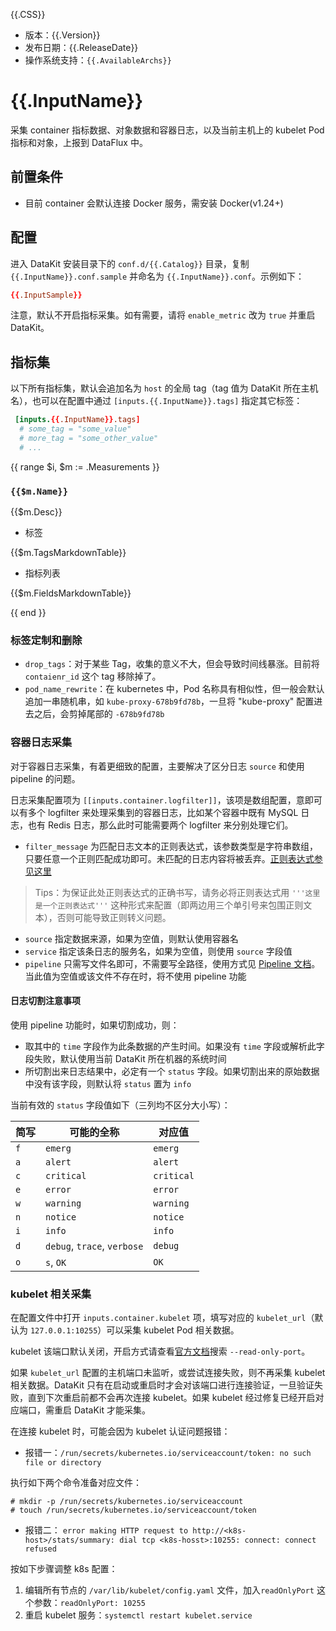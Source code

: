 {{.CSS}}

- 版本：{{.Version}}
- 发布日期：{{.ReleaseDate}}
- 操作系统支持：`{{.AvailableArchs}}`

# {{.InputName}}

采集 container 指标数据、对象数据和容器日志，以及当前主机上的 kubelet Pod 指标和对象，上报到 DataFlux 中。

## 前置条件

- 目前 container 会默认连接 Docker 服务，需安装 Docker(v1.24+)

## 配置

进入 DataKit 安装目录下的 `conf.d/{{.Catalog}}` 目录，复制 `{{.InputName}}.conf.sample` 并命名为 `{{.InputName}}.conf`。示例如下：

```toml
{{.InputSample}} 
```

注意，默认不开启指标采集。如有需要，请将 `enable_metric` 改为 `true` 并重启 DataKit。

## 指标集

以下所有指标集，默认会追加名为 `host` 的全局 tag（tag 值为 DataKit 所在主机名），也可以在配置中通过 `[inputs.{{.InputName}}.tags]` 指定其它标签：

``` toml
 [inputs.{{.InputName}}.tags]
  # some_tag = "some_value"
  # more_tag = "some_other_value"
  # ...
```

{{ range $i, $m := .Measurements }}

### `{{$m.Name}}`

{{$m.Desc}}

-  标签

{{$m.TagsMarkdownTable}}

- 指标列表

{{$m.FieldsMarkdownTable}}

{{ end }} 

### 标签定制和删除

- `drop_tags`：对于某些 Tag，收集的意义不大，但会导致时间线暴涨。目前将 `contaienr_id` 这个 tag 移除掉了。
- `pod_name_rewrite`：在 kubernetes 中，Pod 名称具有相似性，但一般会默认追加一串随机串，如 `kube-proxy-678b9fd78b`，一旦将 "kube-proxy" 配置进去之后，会剪掉尾部的 `-678b9fd78b`

### 容器日志采集

对于容器日志采集，有着更细致的配置，主要解决了区分日志 `source` 和使用 pipeline 的问题。

日志采集配置项为 `[[inputs.container.logfilter]]`，该项是数组配置，意即可以有多个 logfilter 来处理采集到的容器日志，比如某个容器中既有 MySQL 日志，也有 Redis 日志，那么此时可能需要两个 logfilter 来分别处理它们。

- `filter_message` 为匹配日志文本的正则表达式，该参数类型是字符串数组，只要任意一个正则匹配成功即可。未匹配的日志内容将被丢弃。[正则表达式参见这里](https://golang.org/pkg/regexp/syntax/#hdr-Syntax)
>Tips：为保证此处正则表达式的正确书写，请务必将正则表达式用 `'''这里是一个正则表达式'''` 这种形式来配置（即两边用三个单引号来包围正则文本），否则可能导致正则转义问题。
- `source` 指定数据来源，如果为空值，则默认使用容器名
- `service` 指定该条日志的服务名，如果为空值，则使用 `source` 字段值
- `pipeline` 只需写文件名即可，不需要写全路径，使用方式见 [Pipeline 文档](pipeline)。当此值为空值或该文件不存在时，将不使用 pipeline 功能

#### 日志切割注意事项

使用 pipeline 功能时，如果切割成功，则：

- 取其中的 `time` 字段作为此条数据的产生时间。如果没有 `time` 字段或解析此字段失败，默认使用当前 DataKit 所在机器的系统时间
- 所切割出来日志结果中，必定有一个 `status` 字段。如果切割出来的原始数据中没有该字段，则默认将 `status` 置为 `info`

当前有效的 `status` 字段值如下（三列均不区分大小写）：

| 简写 | 可能的全称                  | 对应值     |
| :--- | ---                         | -------    |
| `f`  | `emerg`                     | `emerg`    |
| `a`  | `alert`                     | `alert`    |
| `c`  | `critical`                  | `critical` |
| `e`  | `error`                     | `error`    |
| `w`  | `warning`                   | `warning`  |
| `n`  | `notice`                    | `notice`   |
| `i`  | `info`                      | `info`     |
| `d`  | `debug`, `trace`, `verbose` | `debug`    |
| `o`  | `s`, `OK`                   | `OK`       |

### kubelet 相关采集

在配置文件中打开 `inputs.container.kubelet` 项，填写对应的 `kubelet_url`（默认为 `127.0.0.1:10255`）可以采集 kubelet Pod 相关数据。

kubelet 该端口默认关闭，开启方式请查看[官方文档](https://kubernetes.io/zh/docs/reference/command-line-tools-reference/kubelet/)搜索 `--read-only-port`。

如果 `kubelet_url` 配置的主机端口未监听，或尝试连接失败，则不再采集 kubelet 相关数据。DataKit 只有在启动或重启时才会对该端口进行连接验证，一旦验证失败，直到下次重启前都不会再次连接 kubelet。如果 kubelet 经过修复已经开启对应端口，需重启 DataKit 才能采集。

在连接 kubelet 时，可能会因为 kubelet 认证问题报错：

- 报错一：`/run/secrets/kubernetes.io/serviceaccount/token: no such file or directory`

执行如下两个命令准备对应文件：

```shell
# mkdir -p /run/secrets/kubernetes.io/serviceaccount
# touch /run/secrets/kubernetes.io/serviceaccount/token
```

- 报错二： `error making HTTP request to http://<k8s-host>/stats/summary: dial tcp <k8s-hosst>:10255: connect: connect refused`

按如下步骤调整 k8s 配置：

  1. 编辑所有节点的 `/var/lib/kubelet/config.yaml` 文件，加入`readOnlyPort` 这个参数：`readOnlyPort: 10255`
  1. 重启 kubelet 服务：`systemctl restart kubelet.service`
